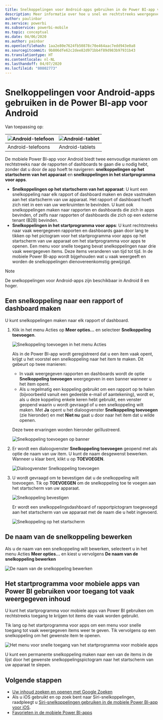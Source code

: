 ```yaml
---
title: Snelkoppelingen voor Android-apps gebruiken in de Power BI-app voor Android
description: Meer informatie over hoe u snel en rechtstreeks weergegeven inhoud kunt openen met snelkoppelingen en Google Zoeken.
author: paulinbar
ms.service: powerbi
ms.subservice: powerbi-mobile
ms.topic: conceptual
ms.date: 04/06/2020
ms.author: painbar
ms.openlocfilehash: 1aa2e80e7624fb50878c70e464aac7edd943e0a8
ms.sourcegitcommit: 9b806dfe62c2dee82d971bb4f89d983b97931b43
ms.translationtype: HT
ms.contentlocale: nl-NL
ms.lasthandoff: 04/07/2020
ms.locfileid: "80802773"
---
```

# <a name="use-android-app-shortcuts-in-the-power-bi-android-app"></a>Snelkoppelingen voor Android-apps gebruiken in de Power BI-app voor Android

Van toepassing op:

| ![Android-telefoon](./media/mobile-app-quick-access-shortcuts/android-logo-40-px.png) | ![Android-tablet](./media/mobile-app-quick-access-shortcuts/android-logo-40-px.png) |
|:--- |:--- |
| Android-telefoons |Android-tablets |

De mobiele Power BI-app voor Android biedt twee eenvoudige manieren om rechtstreeks naar de rapporten of dashboards te gaan die u nodig hebt, zonder dat u door de app hoeft te navigeren: **snelkoppelingen op het startscherm van het apparaat** en **snelkoppelingen in het startprogramma voor apps**.
 * **Snelkoppelingen op het startscherm van het apparaat**: U kunt een snelkoppeling naar elk rapport of dashboard maken en deze vastmaken aan het startscherm van uw apparaat. Het rapport of dashboard hoeft zich niet in een van uw werkruimten te bevinden. U kunt ook snelkoppelingen maken naar rapporten en dashboards die zich in apps bevinden, of zelfs naar rapporten of dashboards die zich op een externe tenant (B2B) bevinden.
 * **Snelkoppelingen in het startprogramma voor apps**: U kunt rechtstreeks naar vaak weergegeven rapporten en dashboards gaan door lang te tikken op het pictogram voor het startprogramma voor apps op het startscherm van uw apparaat om het startprogramma voor apps te openen. Een menu voor snelle toegang bevat snelkoppelingen naar drie vaak weergegeven items. Deze items veranderen van tijd tot tijd. In de mobiele Power BI-app wordt bijgehouden wat u vaak weergeeft en worden de snelkoppelingen dienovereenkomstig gewijzigd.

 >[!NOTE]
 >De snelkoppelingen voor Android-apps zijn beschikbaar in Android 8 en hoger.

## <a name="create-a-shortcut-to-any-report-or-dashboard"></a>Een snelkoppeling naar een rapport of dashboard maken

U kunt snelkoppelingen maken naar elk rapport of dashboard.

1. Klik in het menu Acties op **Meer opties...** en selecteer **Snelkoppeling toevoegen**.

   ![Snelkoppeling toevoegen in het menu Acties](media/mobile-app-quick-access-shortcuts/mobile-add-shortcut-action-menu.png)

   Als in de Power BI-app wordt geregistreerd dat u een item vaak opent, krijgt u het voorstel een snelkoppeling naar het item te maken. Dit gebeurt op twee manieren:
   * In vaak weergegeven rapporten en dashboards wordt de optie **Snelkoppeling toevoegen** weergegeven in een banner wanneer u het item opent.
   * Als u regelmatig een koppeling gebruikt om een rapport op te halen (bijvoorbeeld vanuit een gedeelde e-mail of aantekening), wordt er, als u deze koppeling enkele keren hebt gebruikt, een venster geopend waarin u wordt gevraagd of u een snelkoppeling wilt maken. Met **Ja** opent u het dialoogvenster **Snelkoppeling toevoegen** (zie hieronder) en met **Niet nu** gaat u door naar het item dat u wilde openen.
   
   Deze twee ervaringen worden hieronder geïllustreerd.

   ![Snelkoppeling toevoegen op banner](media/mobile-app-quick-access-shortcuts/mobile-add-shortcut-banner.png)


 1. Er wordt een dialoogvenster **Snelkoppeling toevoegen** geopend met als optie de naam van uw item. U kunt de naam desgewenst bewerken. Wanneer u klaar bent, klikt u op **TOEVOEGEN**.

    ![Dialoogvenster Snelkoppeling toevoegen](media/mobile-app-quick-access-shortcuts/mobile-add-shortcut-dialog.png)

1. U wordt gevraagd om te bevestigen dat u de snelkoppeling wilt toevoegen. Tik op **TOEVOEGEN** om de snelkoppeling toe te voegen aan het startscherm van uw apparaat.

   ![Snelkoppeling bevestigen](media/mobile-app-quick-access-shortcuts/mobile-confirm-shortcut.png)

   Er wordt een snelkoppelingsdashboard of rapportpictogram toegevoegd aan het startscherm van uw apparaat met de naam die u hebt ingevoerd.

   ![Snelkoppeling op het startscherm](media/mobile-app-quick-access-shortcuts/mobile-shortcut-on-home-screen.png)

## <a name="edit-the-shortcut-name"></a>De naam van de snelkoppeling bewerken

Als u de naam van een snelkoppeling wilt bewerken, selecteert u in het menu Acties **Meer opties...** en kiest u vervolgens **De naam van de snelkoppeling bewerken**

 ![De naam van de snelkoppeling bewerken](media/mobile-app-quick-access-shortcuts/mobile-edit-shortcut.png)

## <a name="use-the-power-bi-mobile-app-launcher-to-access-frequently-viewed-content"></a>Het startprogramma voor mobiele apps van Power BI gebruiken voor toegang tot vaak weergegeven inhoud

U kunt het startprogramma voor mobiele apps van Power BI gebruiken om rechtstreeks toegang te krijgen tot items die vaak worden gebruikt.

Tik lang op het startprogramma voor apps om een menu voor snelle toegang tot vaak weergegeven items weer te geven. Tik vervolgens op een snelkoppeling om het gewenste item te openen.

![Het menu voor snelle toegang van het startprogramma voor mobiele apps](media/mobile-app-quick-access-shortcuts/mobile-shortcut-from-quick-access-menu.png)

U kunt een permanente snelkoppeling maken naar een van de items in de lijst door het gewenste snelkoppelingspictogram naar het startscherm van uw apparaat te slepen.

## <a name="next-steps"></a>Volgende stappen
* [Uw inhoud zoeken en openen met Google Zoeken](mobile-app-find-access-google-search.md)
* Als u iOS gebruikt en op zoek bent naar Siri-snelkoppelingen, raadpleegt u [Siri-snelkoppelingen gebruiken in de mobiele Power BI-app voor iOS](mobile-apps-ios-siri-shortcuts.md).
* [Favorieten in de mobiele Power BI-apps](mobile-apps-favorites.md)
